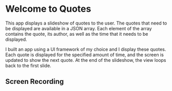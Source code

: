 # Welcome to Quotes
This app displays a slideshow of quotes to the user. The quotes that need to be displayed are available in a JSON array. 
Each element of the array contains the quote, its author, as well as the time that it needs to be displayed.

I built an app using a UI framework of my choice and I display these quotes. Each quote is displayed for the specified amount of time, 
and the screen is updated to show the next quote. At the end of the slideshow, the view loops back to the first slide.

## Screen Recording



